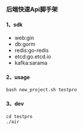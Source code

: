 ### 后端快速Api脚手架

#### 1、sdk

- web:gin
- db:gorm
- redis:go-redis
- etcd:go.etcd.io
- kafka:sarama

#### 2、usage

```shell
bash new_project.sh testpro
```

#### 3、dev

```shell
cd testpro
./air
```